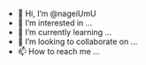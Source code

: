 - 👋 Hi, I’m @nageiUmU
- 👀 I’m interested in ...
- 🌱 I’m currently learning ...
- 💞️ I’m looking to collaborate on ...
- 📫 How to reach me ...

<!---
nageiUmU/nageiUmU is a ✨ special ✨ repository because its `README.md` (this file) appears on your GitHub profile.
You can click the Preview link to take a look at your changes.
--->
